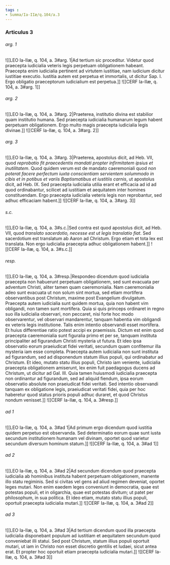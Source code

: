 ```yaml
---
tags : 
- Summa/Ia-IIæ/q.104/a.3
---
```


### Articulus 3

###### arg. 1
![[LEO Ia-IIæ, q. 104, a. 3#arg. 1|Ad tertium sic proceditur. Videtur quod praecepta iudicialia veteris legis perpetuam obligationem habeant. Praecepta enim iudicialia pertinent ad virtutem iustitiae, nam iudicium dicitur iustitiae executio. Iustitia autem est perpetua et immortalis, ut dicitur Sap. I. Ergo obligatio praeceptorum iudicialium est perpetua.]]
![[CERF Ia-IIæ, q. 104, a. 3#arg. 1]]

###### arg. 2
![[LEO Ia-IIæ, q. 104, a. 3#arg. 2|Praeterea, institutio divina est stabilior quam institutio humana. Sed praecepta iudicialia humanarum legum habent perpetuam obligationem. Ergo multo magis praecepta iudicialia legis divinae.]]
![[CERF Ia-IIæ, q. 104, a. 3#arg. 2]]

###### arg. 3
![[LEO Ia-IIæ, q. 104, a. 3#arg. 3|Praeterea, apostolus dicit, ad Heb. VII, quod *reprobatio fit praecedentis mandati propter infirmitatem ipsius et inutilitatem*. Quod quidem verum est de mandato caeremoniali quod *non poterat facere perfectum iuxta conscientiam servientem solummodo in cibis et in potibus et variis Baptismatibus et iustitiis carnis*, ut apostolus dicit, ad Heb. IX. Sed praecepta iudicialia utilia erant et efficacia ad id ad quod ordinabantur, scilicet ad iustitiam et aequitatem inter homines constituendam. Ergo praecepta iudicialia veteris legis non reprobantur, sed adhuc efficaciam habent.]]
![[CERF Ia-IIæ, q. 104, a. 3#arg. 3]]

###### s.c.
![[LEO Ia-IIæ, q. 104, a. 3#s.c.|Sed contra est quod apostolus dicit, ad Heb. VII, quod *translato sacerdotio, necesse est ut legis translatio fiat*. Sed sacerdotium est translatum ab Aaron ad Christum. Ergo etiam et tota lex est translata. Non ergo iudicialia praecepta adhuc obligationem habent.]]
![[CERF Ia-IIæ, q. 104, a. 3#s.c.]]

###### resp.
![[LEO Ia-IIæ, q. 104, a. 3#resp.|Respondeo dicendum quod iudicialia praecepta non habuerunt perpetuam obligationem, sed sunt evacuata per adventum Christi, aliter tamen quam caeremonialia. Nam caeremonialia adeo sunt evacuata ut non solum sint mortua, sed etiam mortifera observantibus post Christum, maxime post Evangelium divulgatum. Praecepta autem iudicialia sunt quidem mortua, quia non habent vim obligandi, non tamen sunt mortifera. Quia si quis princeps ordinaret in regno suo illa iudicialia observari, non peccaret, nisi forte hoc modo observarentur, vel observari mandarentur, tanquam habentia vim obligandi ex veteris legis institutione. Talis enim intentio observandi esset mortifera. Et huius differentiae ratio potest accipi ex praemissis. Dictum est enim quod praecepta caeremonialia sunt figuralia primo et per se, tanquam instituta principaliter ad figurandum Christi mysteria ut futura. Et ideo ipsa observatio eorum praeiudicat fidei veritati, secundum quam confitemur illa mysteria iam esse completa. Praecepta autem iudicialia non sunt instituta ad figurandum, sed ad disponendum statum illius populi, qui ordinabatur ad Christum. Et ideo, mutato statu illius populi, Christo iam veniente, iudicialia praecepta obligationem amiserunt, lex enim fuit paedagogus ducens ad Christum, ut dicitur ad Gal. III. Quia tamen huiusmodi iudicialia praecepta non ordinantur ad figurandum, sed ad aliquid fiendum, ipsa eorum observatio absolute non praeiudicat fidei veritati. Sed intentio observandi tanquam ex obligatione legis, praeiudicat veritati fidei, quia per hoc haberetur quod status prioris populi adhuc duraret, et quod Christus nondum venisset.]]
![[CERF Ia-IIæ, q. 104, a. 3#resp.]]

###### ad 1
![[LEO Ia-IIæ, q. 104, a. 3#ad 1|Ad primum ergo dicendum quod iustitia quidem perpetuo est observanda. Sed determinatio eorum quae sunt iusta secundum institutionem humanam vel divinam, oportet quod varietur secundum diversum hominum statum.]]
![[CERF Ia-IIæ, q. 104, a. 3#ad 1]]

###### ad 2
![[LEO Ia-IIæ, q. 104, a. 3#ad 2|Ad secundum dicendum quod praecepta iudicialia ab hominibus instituta habent perpetuam obligationem, manente illo statu regiminis. Sed si civitas vel gens ad aliud regimen deveniat, oportet leges mutari. Non enim eaedem leges conveniunt in democratia, quae est potestas populi, et in oligarchia, quae est potestas divitum; ut patet per philosophum, in sua politica. Et ideo etiam, mutato statu illius populi, oportuit praecepta iudicialia mutari.]]
![[CERF Ia-IIæ, q. 104, a. 3#ad 2]]

###### ad 3
![[LEO Ia-IIæ, q. 104, a. 3#ad 3|Ad tertium dicendum quod illa praecepta iudicialia disponebant populum ad iustitiam et aequitatem secundum quod conveniebat illi statui. Sed post Christum, statum illius populi oportuit mutari, ut iam in Christo non esset discretio gentilis et Iudaei, sicut antea erat. Et propter hoc oportuit etiam praecepta iudicialia mutari.]]
![[CERF Ia-IIæ, q. 104, a. 3#ad 3]]

